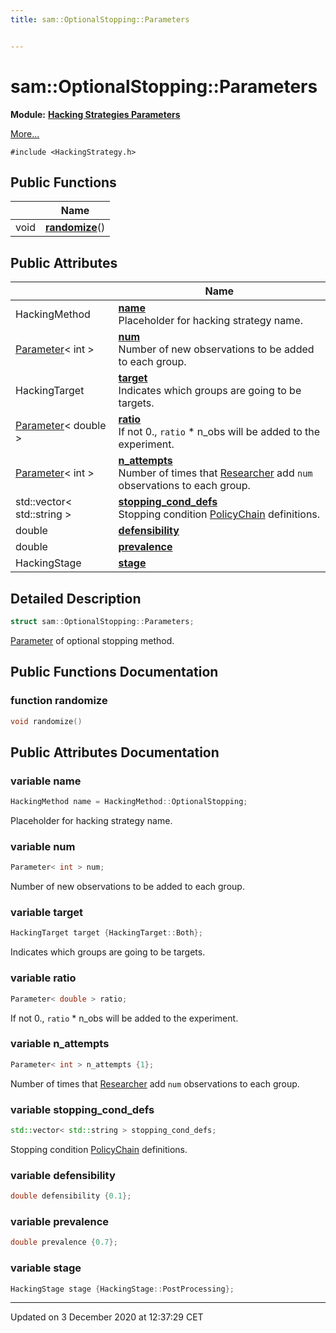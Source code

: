 ```yaml
---
title: sam::OptionalStopping::Parameters


---
```


# sam::OptionalStopping::Parameters


**Module:** **[Hacking Strategies Parameters](/doxygen/Modules/group___hacking_strategies_parameters/)**

 [More...](#detailed-description)


`#include <HackingStrategy.h>`













## Public Functions

|                | Name           |
| -------------- | -------------- |
| void | **[randomize](/doxygen/Classes/structsam_1_1_optional_stopping_1_1_parameters/#function-randomize)**()  |


## Public Attributes

|                | Name           |
| -------------- | -------------- |
| HackingMethod | **[name](/doxygen/Classes/structsam_1_1_optional_stopping_1_1_parameters/#variable-name)** <br>Placeholder for hacking strategy name.  |
| [Parameter](/doxygen/Classes/classsam_1_1_parameter/)< int > | **[num](/doxygen/Classes/structsam_1_1_optional_stopping_1_1_parameters/#variable-num)** <br>Number of new observations to be added to each group.  |
| HackingTarget | **[target](/doxygen/Classes/structsam_1_1_optional_stopping_1_1_parameters/#variable-target)** <br>Indicates which groups are going to be targets.  |
| [Parameter](/doxygen/Classes/classsam_1_1_parameter/)< double > | **[ratio](/doxygen/Classes/structsam_1_1_optional_stopping_1_1_parameters/#variable-ratio)** <br>If not 0., `ratio` * n_obs will be added to the experiment.  |
| [Parameter](/doxygen/Classes/classsam_1_1_parameter/)< int > | **[n_attempts](/doxygen/Classes/structsam_1_1_optional_stopping_1_1_parameters/#variable-n_attempts)** <br>Number of times that [Researcher]() add `num` observations to each group.  |
| std::vector< std::string > | **[stopping_cond_defs](/doxygen/Classes/structsam_1_1_optional_stopping_1_1_parameters/#variable-stopping_cond_defs)** <br>Stopping condition [PolicyChain]() definitions.  |
| double | **[defensibility](/doxygen/Classes/structsam_1_1_optional_stopping_1_1_parameters/#variable-defensibility)**  |
| double | **[prevalence](/doxygen/Classes/structsam_1_1_optional_stopping_1_1_parameters/#variable-prevalence)**  |
| HackingStage | **[stage](/doxygen/Classes/structsam_1_1_optional_stopping_1_1_parameters/#variable-stage)**  |






## Detailed Description

```cpp
struct sam::OptionalStopping::Parameters;
```



























[Parameter](/doxygen/Classes/classsam_1_1_parameter/) of optional stopping method. 









## Public Functions Documentation

### function randomize

```cpp
void randomize()
```































## Public Attributes Documentation

### variable name

```cpp
HackingMethod name = HackingMethod::OptionalStopping;
```

Placeholder for hacking strategy name. 




























### variable num

```cpp
Parameter< int > num;
```

Number of new observations to be added to each group. 




























### variable target

```cpp
HackingTarget target {HackingTarget::Both};
```

Indicates which groups are going to be targets. 




























### variable ratio

```cpp
Parameter< double > ratio;
```

If not 0., `ratio` * n_obs will be added to the experiment. 




























### variable n_attempts

```cpp
Parameter< int > n_attempts {1};
```

Number of times that [Researcher]() add `num` observations to each group. 




























### variable stopping_cond_defs

```cpp
std::vector< std::string > stopping_cond_defs;
```

Stopping condition [PolicyChain]() definitions. 




























### variable defensibility

```cpp
double defensibility {0.1};
```





























### variable prevalence

```cpp
double prevalence {0.7};
```





























### variable stage

```cpp
HackingStage stage {HackingStage::PostProcessing};
```

































-------------------------------

Updated on  3 December 2020 at 12:37:29 CET